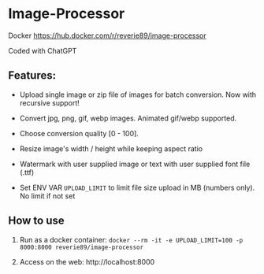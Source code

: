 # Image-Processor
 
Docker https://hub.docker.com/r/reverie89/image-processor

Coded with ChatGPT

## Features:

- Upload single image or zip file of images for batch conversion. Now with recursive support!

- Convert jpg, png, gif, webp images. Animated gif/webp supported.

- Choose conversion quality [0 - 100].

- Resize image's width / height while keeping aspect ratio

- Watermark with user supplied image or text with user supplied font file (.ttf)

- Set ENV VAR `UPLOAD_LIMIT` to limit file size upload in MB (numbers only). No limit if not set

## How to use

1. Run as a docker container:
`docker --rm -it -e UPLOAD_LIMIT=100 -p 8000:8000 reverie89/image-processor`

2. Access on the web: http://localhost:8000
